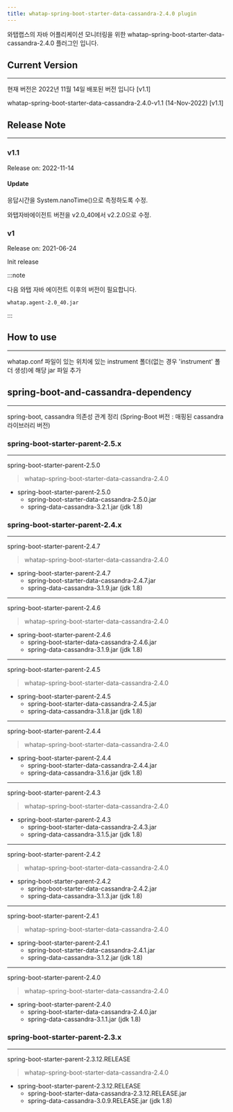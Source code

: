 ```yaml
---
title: whatap-spring-boot-starter-data-cassandra-2.4.0 plugin
---
```


와탭랩스의 자바 어플리케이션 모니터링을 위한 whatap-spring-boot-starter-data-cassandra-2.4.0 플러그인 입니다.

## Current Version

---

현재 버전은 2022년 11월 14일 배포된 버전 입니다 [v1.1]

whatap-spring-boot-starter-data-cassandra-2.4.0-v1.1 (14-Nov-2022) [v1.1]

## Release Note

---

### v1.1

Release on: 2022-11-14

#### Update

응답시간을 System.nanoTime()으로 측정하도록 수정.

와탭자바에이전트 버전을 v2.0_40에서 v2.2.0으로 수정.

### v1

Release on: 2021-06-24

Init release

:::note

다음 와탭 자바 에이전트 이후의 버전이 필요합니다.

```
whatap.agent-2.0_40.jar
```

:::

## How to use

---

whatap.conf 파일이 있는 위치에 있는 instrument 폴더(없는 경우 'instrument' 폴더 생성)에 해당 jar 파일 추가

## spring-boot-and-cassandra-dependency

---

spring-boot, cassandra 의존성 관계 정리 (Spring-Boot 버전 : 매핑된 cassandra 라이브러리 버전)

### spring-boot-starter-parent-2.5.x

---

spring-boot-starter-parent-2.5.0
> whatap-spring-boot-starter-data-cassandra-2.4.0

* spring-boot-starter-parent-2.5.0
  * spring-boot-starter-data-cassandra-2.5.0.jar
  * spring-data-cassandra-3.2.1.jar (jdk 1.8)

### spring-boot-starter-parent-2.4.x

---

spring-boot-starter-parent-2.4.7
> whatap-spring-boot-starter-data-cassandra-2.4.0

* spring-boot-starter-parent-2.4.7
  * spring-boot-starter-data-cassandra-2.4.7.jar
  * spring-data-cassandra-3.1.9.jar (jdk 1.8)

---

spring-boot-starter-parent-2.4.6
> whatap-spring-boot-starter-data-cassandra-2.4.0

* spring-boot-starter-parent-2.4.6
  * spring-boot-starter-data-cassandra-2.4.6.jar
  * spring-data-cassandra-3.1.9.jar (jdk 1.8)
  
---

spring-boot-starter-parent-2.4.5
> whatap-spring-boot-starter-data-cassandra-2.4.0

* spring-boot-starter-parent-2.4.5
  * spring-boot-starter-data-cassandra-2.4.5.jar
  * spring-data-cassandra-3.1.8.jar (jdk 1.8)
  
---

spring-boot-starter-parent-2.4.4
> whatap-spring-boot-starter-data-cassandra-2.4.0

* spring-boot-starter-parent-2.4.4
  * spring-boot-starter-data-cassandra-2.4.4.jar
  * spring-data-cassandra-3.1.6.jar (jdk 1.8)
  
---

spring-boot-starter-parent-2.4.3
> whatap-spring-boot-starter-data-cassandra-2.4.0

* spring-boot-starter-parent-2.4.3
  * spring-boot-starter-data-cassandra-2.4.3.jar
  * spring-data-cassandra-3.1.5.jar (jdk 1.8)
  
---

spring-boot-starter-parent-2.4.2
> whatap-spring-boot-starter-data-cassandra-2.4.0

* spring-boot-starter-parent-2.4.2
  * spring-boot-starter-data-cassandra-2.4.2.jar
  * spring-data-cassandra-3.1.3.jar (jdk 1.8)
  
---

spring-boot-starter-parent-2.4.1
> whatap-spring-boot-starter-data-cassandra-2.4.0

* spring-boot-starter-parent-2.4.1
  * spring-boot-starter-data-cassandra-2.4.1.jar
  * spring-data-cassandra-3.1.2.jar (jdk 1.8)
  
---

spring-boot-starter-parent-2.4.0
> whatap-spring-boot-starter-data-cassandra-2.4.0

* spring-boot-starter-parent-2.4.0
  * spring-boot-starter-data-cassandra-2.4.0.jar
  * spring-data-cassandra-3.1.1.jar (jdk 1.8)

### spring-boot-starter-parent-2.3.x

---

spring-boot-starter-parent-2.3.12.RELEASE
> whatap-spring-boot-starter-data-cassandra-2.4.0

* spring-boot-starter-parent-2.3.12.RELEASE
  * spring-boot-starter-data-cassandra-2.3.12.RELEASE.jar
  * spring-data-cassandra-3.0.9.RELEASE.jar (jdk 1.8)
